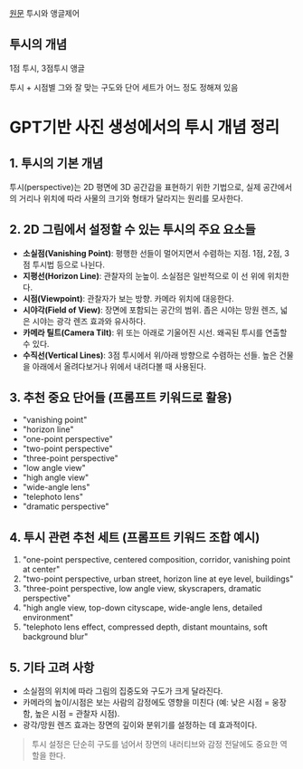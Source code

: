 [원문](https://www.threads.com/@specal1849/post/DI2SzkaSZd_)
투시와 앵글제어

## 투시의 개념
1점 투시, 3점투시 앵글

투시 + 시점별 그와 잘 맞는 구도와 단어 세트가 어느 정도 정해져 있음

# GPT기반 사진 생성에서의 투시 개념 정리

## 1. 투시의 기본 개념

투시(perspective)는 2D 평면에 3D 공간감을 표현하기 위한 기법으로, 실제 공간에서의 거리나 위치에 따라 사물의 크기와 형태가 달라지는 원리를 모사한다.

## 2. 2D 그림에서 설정할 수 있는 투시의 주요 요소들

* **소실점(Vanishing Point)**: 평행한 선들이 멀어지면서 수렴하는 지점. 1점, 2점, 3점 투시법 등으로 나뉜다.
* **지평선(Horizon Line)**: 관찰자의 눈높이. 소실점은 일반적으로 이 선 위에 위치한다.
* **시점(Viewpoint)**: 관찰자가 보는 방향. 카메라 위치에 대응한다.
* **시야각(Field of View)**: 장면에 포함되는 공간의 범위. 좁은 시야는 망원 렌즈, 넓은 시야는 광각 렌즈 효과와 유사하다.
* **카메라 틸트(Camera Tilt)**: 위 또는 아래로 기울어진 시선. 왜곡된 투시를 연출할 수 있다.
* **수직선(Vertical Lines)**: 3점 투시에서 위/아래 방향으로 수렴하는 선들. 높은 건물을 아래에서 올려다보거나 위에서 내려다볼 때 사용된다.

## 3. 추천 중요 단어들 (프롬프트 키워드로 활용)

* "vanishing point"
* "horizon line"
* "one-point perspective"
* "two-point perspective"
* "three-point perspective"
* "low angle view"
* "high angle view"
* "wide-angle lens"
* "telephoto lens"
* "dramatic perspective"

## 4. 투시 관련 추천 세트 (프롬프트 키워드 조합 예시)

1. "one-point perspective, centered composition, corridor, vanishing point at center"
2. "two-point perspective, urban street, horizon line at eye level, buildings"
3. "three-point perspective, low angle view, skyscrapers, dramatic perspective"
4. "high angle view, top-down cityscape, wide-angle lens, detailed environment"
5. "telephoto lens effect, compressed depth, distant mountains, soft background blur"

## 5. 기타 고려 사항

* 소실점의 위치에 따라 그림의 집중도와 구도가 크게 달라진다.
* 카메라의 높이/시점은 보는 사람의 감정에도 영향을 미친다 (예: 낮은 시점 = 웅장함, 높은 시점 = 관찰자 시점).
* 광각/망원 렌즈 효과는 장면의 깊이와 분위기를 설정하는 데 효과적이다.

> 투시 설정은 단순히 구도를 넘어서 장면의 내러티브와 감정 전달에도 중요한 역할을 한다.
